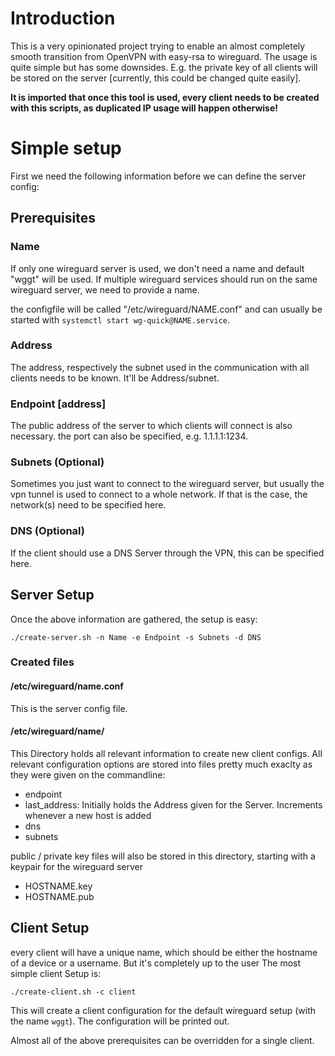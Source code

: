 # Introduction

This is a very opinionated project trying to enable an almost completely smooth transition from OpenVPN with easy-rsa to wireguard.
The usage is quite simple but has some downsides. E.g. the private key of all clients will be stored on the server [currently, this could be changed quite easily].

**It is imported that once this tool is used, every client needs to be created with this scripts, as duplicated IP usage will happen otherwise!**

# Simple setup

First we need the following information before we can define the server config:

## Prerequisites

### Name

If only one wireguard server is used, we don't need a name and default "wggt" will be used.
If multiple wireguard services should run on the same wireguard server, we need to provide a name.

the configfile will be called "/etc/wireguard/NAME.conf" and can usually be started with `systemctl start wg-quick@NAME.service`.

### Address

The address, respectively the subnet used in the communication with all clients needs to be known. It'll be Address/subnet.

### Endpoint [address]

The public address of the server to which clients will connect is also necessary. the port can also be specified, e.g. 1.1.1.1:1234.

### Subnets (Optional)

Sometimes you just want to connect to the wireguard server, but usually the vpn tunnel is used to connect to a whole network.
If that is the case, the network(s) need to be specified here.

### DNS (Optional)

If the client should use a DNS Server through the VPN, this can be specified here.

## Server Setup

Once the above information are gathered, the setup is easy:

```
./create-server.sh -n Name -e Endpoint -s Subnets -d DNS
```

### Created files

#### /etc/wireguard/name.conf

This is the server config file.

#### /etc/wireguard/name/

This Directory holds all relevant information to create new client configs. All relevant configuration options are stored into files pretty much exaclty as they were given on the commandline:

- endpoint
- last_address: Initially holds the Address given for the Server. Increments whenever a new host is added
- dns
- subnets

public / private key files will also be stored in this directory, starting with a keypair for the wireguard server

- HOSTNAME.key
- HOSTNAME.pub

## Client Setup

every client will have a unique name, which should be either the hostname of a device or a username. But it's completely up to the user
The most simple client Setup is:

```
./create-client.sh -c client
```

This will create a client configuration for the default wireguard setup (with the name `wggt`). The configuration will be printed out.

Almost all of the above prerequisites can be overridden for a single client.
